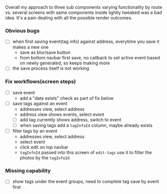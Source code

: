 Overall my approach to three sub components varying functionality by route vs. several screens with same components inside lightly tweaked
was a bad idea. It's a pain dealing with all the possible render outcomes.

### Obvious bugs
- [ ] when first saving event(tag info) against address, everytime you save it makes a new one
    - save as blur/save button
    - from bottom navbar first save, no callback to set active event based on newly generated, so keeps making more 
- [ ] the save process itself is not working

### Fix workflows(screen steps)
- [ ] save event
    - add a "date exists" check as part of fix below
- [ ] save tags against an event
    - addresses view, select address
    - address view shows events, select event
    - [ ] add tag currently shows address, switch to event
    - [ ] when saving tags add a `tagInfoId` column, maybe already exists
- [ ] filter tags by an event
    - addresses view, select address
    - select event
    - click edit on top navbar
    - `tagInfoId` passed into this screen of `edit-tags` use it to filter the
        photos by the `tagInfoId`

### Missing capability
- [ ] show tags under the event groups, need to complete tag save by event first